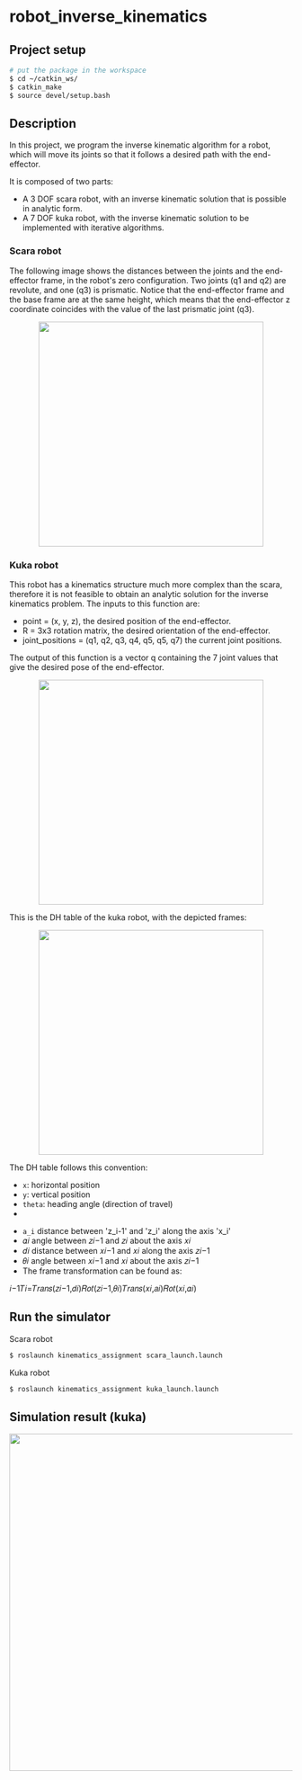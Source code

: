 # robot_inverse_kinematics

## Project setup

```bash
# put the package in the workspace
$ cd ~/catkin_ws/
$ catkin_make
$ source devel/setup.bash
```

## Description

In this project, we program the inverse kinematic algorithm for a robot, which will move its joints so that it follows a desired path with the end-effector.

It is composed of two parts:

* A 3 DOF scara robot, with an inverse kinematic solution that is possible in analytic form.
* A 7 DOF kuka robot, with the inverse kinematic solution to be implemented with iterative algorithms.

### Scara robot

The following image shows the distances between the joints and the end-effector frame, in the robot's zero configuration. Two joints (q1 and q2) are revolute, and one (q3) is prismatic. Notice that the end-effector frame and the base frame are at the same height, which means that the end-effector z coordinate coincides with the value of the last prismatic joint (q3).

<p align="center">
  <img src="https://user-images.githubusercontent.com/62132206/137815066-2c2df8a5-2ec3-4d06-b2e2-c1e209198b69.png" width="400">
</p>

### Kuka robot

This robot has a kinematics structure much more complex than the scara, therefore it is not feasible to obtain an analytic solution for the inverse kinematics problem. The inputs to this function are: 

* point = (x, y, z), the desired position of the end-effector.
* R = 3x3 rotation matrix, the desired orientation of the end-effector.
* joint_positions = (q1, q2, q3, q4, q5, q5, q7) the current joint positions.

The output of this function is a vector q containing the 7 joint values that give the desired pose of the end-effector.

<p align="center">
  <img src="https://user-images.githubusercontent.com/62132206/137815059-03c594ee-d76e-4ef5-887e-8d750aba119c.png" width="400">
</p>

This is the DH table of the kuka robot, with the depicted frames:

<p align="center">
  <img src="https://user-images.githubusercontent.com/62132206/137815470-a0dfa099-7aae-4151-bea9-af3dadf71ed4.png" width="400">
</p>

The DH table follows this convention:

 - `x`: horizontal position
 - `y`: vertical position
 - `theta`: heading angle (direction of travel)
 - 
* `a_i` distance between 'z_i-1' and 'z_i' along the axis 'x_i'
* 𝛼𝑖 angle between 𝑧𝑖−1 and 𝑧𝑖 about the axis 𝑥𝑖
* 𝑑𝑖 distance between 𝑥𝑖−1 and 𝑥𝑖 along the axis 𝑧𝑖−1
* 𝜃𝑖 angle between 𝑥𝑖−1 and 𝑥𝑖 about the axis 𝑧𝑖−1
* The frame transformation can be found as:

𝑖−1𝑇𝑖=𝑇𝑟𝑎𝑛𝑠(𝑧𝑖−1,𝑑𝑖)𝑅𝑜𝑡(𝑧𝑖−1,𝜃𝑖)𝑇𝑟𝑎𝑛𝑠(𝑥𝑖,𝑎𝑖)𝑅𝑜𝑡(𝑥𝑖,𝛼𝑖)

## Run the simulator

Scara robot

```bash
$ roslaunch kinematics_assignment scara_launch.launch
```

Kuka robot

```bash
$ roslaunch kinematics_assignment kuka_launch.launch
```

## Simulation result (kuka)

<p align="center">
  <img src="https://user-images.githubusercontent.com/62132206/137804639-fe2ab29b-333c-4385-b9d8-b2332268e9a0.gif" width="600">
</p>
